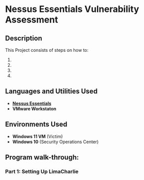 <h1>Nessus Essentials Vulnerability Assessment</h1>

<h2>Description</h2>

This Project consists of steps on how to:
 <ol type = "1">
  
<li></li>
<li></li>
<li></li>
<li></li>
</ol>

<h2>Languages and Utilities Used</h2>

- <b><a href="https://www.tenable.com/products/nessus/nessus-essentials">Nessus Essentials</a></b>
- <b>VMware Workstaton</b>

<h2>Environments Used </h2>

- <b>Windows 11 VM</b> (Victim)
- <b>Windows 10</b> (Security Operations Center)

<h2>Program walk-through:</h2>


<h3>Part 1: Setting Up LimaCharlie</h3>

<p align="center">
<img src="" />
